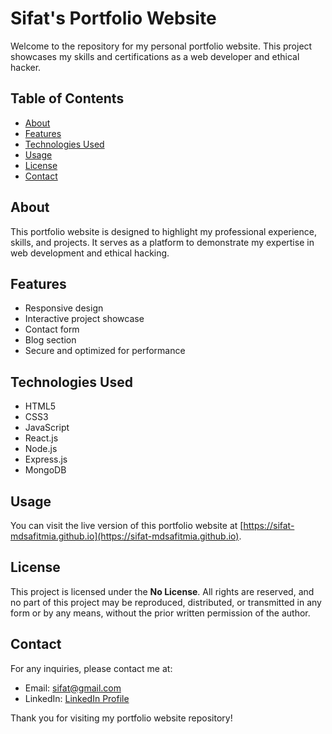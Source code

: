 # Sifat's Portfolio Website

Welcome to the repository for my personal portfolio website. This project showcases my skills and certifications as a web developer and ethical hacker.

## Table of Contents
- [About](#about)
- [Features](#features)
- [Technologies Used](#technologies-used)
- [Usage](#usage)
- [License](#license)
- [Contact](#contact)

## About

This portfolio website is designed to highlight my professional experience, skills, and projects. It serves as a platform to demonstrate my expertise in web development and ethical hacking.

## Features

- Responsive design
- Interactive project showcase
- Contact form
- Blog section
- Secure and optimized for performance

## Technologies Used

- HTML5
- CSS3
- JavaScript
- React.js
- Node.js
- Express.js
- MongoDB


## Usage

You can visit the live version of this portfolio website at [https://sifat-mdsafitmia.github.io](https://sifat-mdsafitmia.github.io).

## License

This project is licensed under the **No License**. All rights are reserved, and no part of this project may be reproduced, distributed, or transmitted in any form or by any means, without the prior written permission of the author.

## Contact

For any inquiries, please contact me at:
- Email: [sifat@gmail.com](mailto:sifatsarkar3934@gmail.com)
- LinkedIn: [LinkedIn Profile](https://www.linkedin.com/in/sifat_3934)

Thank you for visiting my portfolio website repository!